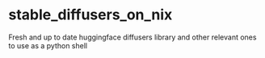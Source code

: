 # stable_diffusers_on_nix
Fresh and up to date huggingface diffusers library and other relevant ones to use as a python shell
